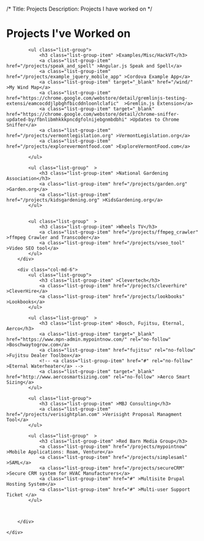 /*
Title: Projects
Description: Projects I have worked on
*/

# Projects I've Worked on

<div>
	<div class="row">
		<div class="col-md-6" >
			
			<ul class="list-group">
				<h3 class="list-group-item" >Examples/Misc/HackVT</h3>
				<a class="list-group-item" href="/projects/speak_and_spell" >Angular.js Speak and Spell</a>
				<a class="list-group-item" href="/projects/example_jquery_mobile_app" >Cordova Example App</a>
				<a class="list-group-item" target="_blank" href="/wind/" >My Wind Map</a>
				<a class="list-group-item"  href="https://chrome.google.com/webstore/detail/gremlinjs-testing-extensi/eamcocddjlpbghfbicddnloonlclafic"  >Gremlin.js Extension</a>
				<a class="list-group-item" target="_blank" href="https://chrome.google.com/webstore/detail/chrome-sniffer-updated-by/fbnlibmhkkkpncdgfolnijebgnmbdbhi" >Updates to Chrome Sniffer</a>
				<a class="list-group-item" href="/projects/vermontlegislation.org" >VermontLegislation.org</a>
				<a class="list-group-item" href="/projects/explorevermontfood.com" >ExploreVermontFood.com</a>
				
			</ul>
			
			<ul class="list-group"	>
				<h3 class="list-group-item" >National Gardening Association</h3>
				<a class="list-group-item" href="/projects/garden.org" >Garden.org</a>
				<a class="list-group-item" href="/projects/kidsgardening.org" >KidsGardening.org</a>
			</ul>
			
			
			<ul class="list-group"	>
				<h3 class="list-group-item" >Wheels TV</h3>
				<a class="list-group-item" href="/projects/ffmpeg_crawler" >ffmpeg Crawler and Transcoder</a>
				<a class="list-group-item" href="/projects/vseo_tool" >Video SEO tool</a>
			</ul>
		</div>
		
		<div class="col-md-6">
			<ul class="list-group">
				<h3 class="list-group-item" >Clevertech</h3>
				<a class="list-group-item" href="/projects/cleverhire" >CleverHire</a>
				<a class="list-group-item" href="/projects/lookbooks" >Lookbooks</a>
			</ul>
			
			<ul class="list-group"	>
				<h3 class="list-group-item" >Bosch, Fujitsu, Eternal, Aerco</h3>
				<a class="list-group-item" target="_blank" href="https://www.mpn-admin.mypointnow.com/" rel="no-follow" >Boschwaytogrow.com</a>
				<a class="list-group-item" href="fujitsu" rel="no-follow" >Fujitsu Dealer Toolbox</a>
				<!-- <a class="list-group-item" href="#" rel="no-follow" >Eternal Waterheater</a> -->
				<a class="list-group-item" target="_blank" href="http://www.aercosmartsizing.com" rel="no-follow" >Aerco Smart Sizing</a>
			</ul>
			
			<ul class="list-group">
				<h3 class="list-group-item" >MBJ Consulting</h3>
				<a class="list-group-item" href="/projects/verisightplan.com" >Verisight Proposal Managment Tool</a>
			</ul>
			
			<ul class="list-group"	>
				<h3 class="list-group-item" >Red Barn Media Group</h3>
				<a class="list-group-item" href="/projects/mypointnow" >Mobile Applications: Roam, Venture</a>
				<a class="list-group-item" href="/projects/simplesaml" >SAML</a>
				<a class="list-group-item" href="/projects/secureCRM" >Secure CRM system for HVAC Manufacturers</a>
				<a class="list-group-item" href="#" >Multisite Drupal Hosting System</a>
				<a class="list-group-item" href="#" >Multi-user Support Ticket </a>
			</ul>
			
			
		
		</div>
		
	</div>
</div>
